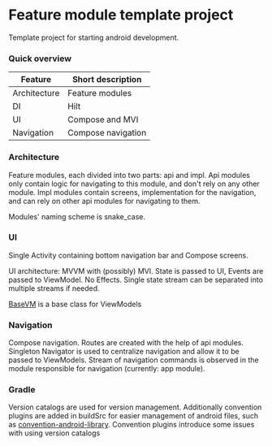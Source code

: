 # Feature module template project

Template project for starting android development.

### Quick overview

| Feature      | Short description  |
|--------------|--------------------|
| Architecture | Feature modules    |
| DI           | Hilt               |
| UI           | Compose and MVI    |
| Navigation   | Compose navigation |

### Architecture

Feature modules, each divided into two parts: api and impl. Api modules only contain logic for
navigating to this module, and don't rely on any other module. Impl modules contain screens,
implementation for the navigation, and can rely on other api modules for navigating to them.

Modules' naming scheme is snake_case.

### UI

Single Activity containing bottom navigation bar and Compose screens.

UI architecture: MVVM with (possibly) MVI.
State is passed to UI, Events are passed to ViewModel. No Effects.
Single state stream can be separated into multiple streams if needed.

[BaseVM](app/src/main/java/com/featuremodule/template/BaseVM.kt) is a base class for ViewModels

### Navigation

Compose navigation. Routes are created with the help of api modules. Singleton Navigator is used to
centralize navigation and allow it to be passed to ViewModels. Stream of navigation commands is
observed in the module responsible for navigation (currently: app module).

### Gradle

Version catalogs are used for version management. Additionally convention plugins are added in
buildSrc for easier management of android files, such as
[convention-android-library](buildSrc/src/main/kotlin/convention-android-library.gradle.kts).
Convention plugins introduce some issues with using version catalogs 
